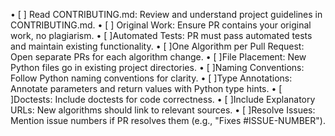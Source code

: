 • [ ] Read CONTRIBUTING.md: Review and understand project guidelines in CONTRIBUTING.md.
• [ ] Original Work: Ensure PR contains your original work, no plagiarism.
• [ ]Automated Tests: PR must pass automated tests and maintain existing functionality.
• [ ]One Algorithm per Pull Request: Open separate PRs for each algorithm change.
• [ ]File Placement: New Python files go in existing project directories.
• [ ]Naming Conventions: Follow Python naming conventions for clarity.
• [ ]Type Annotations: Annotate parameters and return values with Python type hints.
• [ ]Doctests: Include doctests for code correctness.
• [ ]Include Explanatory URLs: New algorithms should link to relevant sources.
• [ ]Resolve Issues: Mention issue numbers if PR resolves them (e.g., "Fixes #ISSUE-NUMBER").
